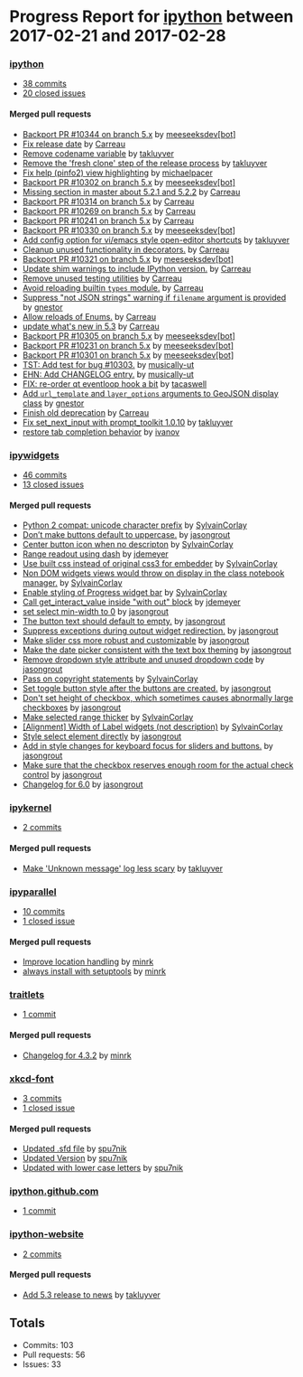 # Progress Report for [ipython](https://github.com/ipython) between 2017-02-21 and 2017-02-28

### [ipython](https://github.com/ipython/ipython)
-  [38 commits](https://github.com/ipython/ipython/compare/master@%7B1487656800%7D...master@%7B1488261600%7D)
-  [20 closed issues](https://github.com/ipython/ipython/issues?utf8=%E2%9C%93&q=is%3Aissue%20closed%3A2017-02-21..2017-02-28)

#### Merged pull requests
- [Backport PR #10344 on branch 5.x](https://github.com/ipython/ipython/pull/10345) by [meeseeksdev[bot]](https://github.com/integration/meeseeksdev)
- [Fix release date](https://github.com/ipython/ipython/pull/10344) by [Carreau](https://github.com/Carreau)
- [Remove codename variable](https://github.com/ipython/ipython/pull/10343) by [takluyver](https://github.com/takluyver)
- [Remove the 'fresh clone' step of the release process](https://github.com/ipython/ipython/pull/10341) by [takluyver](https://github.com/takluyver)
- [Fix help (pinfo2) view highlighting](https://github.com/ipython/ipython/pull/10338) by [michaelpacer](https://github.com/michaelpacer)
- [Backport PR #10302 on branch 5.x](https://github.com/ipython/ipython/pull/10336) by [meeseeksdev[bot]](https://github.com/integration/meeseeksdev)
- [Missing section in master about 5.2.1 and 5.2.2](https://github.com/ipython/ipython/pull/10335) by [Carreau](https://github.com/Carreau)
- [Backport PR #10314 on branch 5.x](https://github.com/ipython/ipython/pull/10334) by [Carreau](https://github.com/Carreau)
- [Backport PR #10269 on branch 5.x](https://github.com/ipython/ipython/pull/10333) by [Carreau](https://github.com/Carreau)
- [Backport PR #10241 on branch 5.x](https://github.com/ipython/ipython/pull/10332) by [Carreau](https://github.com/Carreau)
- [Backport PR #10330 on branch 5.x](https://github.com/ipython/ipython/pull/10331) by [meeseeksdev[bot]](https://github.com/integration/meeseeksdev)
- [Add config option for vi/emacs style open-editor shortcuts](https://github.com/ipython/ipython/pull/10330) by [takluyver](https://github.com/takluyver)
- [Cleanup unused functionality in decorators.](https://github.com/ipython/ipython/pull/10326) by [Carreau](https://github.com/Carreau)
- [Backport PR #10321 on branch 5.x](https://github.com/ipython/ipython/pull/10325) by [meeseeksdev[bot]](https://github.com/integration/meeseeksdev)
- [Update shim warnings to include IPython version.](https://github.com/ipython/ipython/pull/10321) by [Carreau](https://github.com/Carreau)
- [Remove unused testing utilities](https://github.com/ipython/ipython/pull/10320) by [Carreau](https://github.com/Carreau)
- [Avoid reloading builtin `types` module.](https://github.com/ipython/ipython/pull/10318) by [Carreau](https://github.com/Carreau)
- [Suppress "not JSON strings" warning if `filename` argument is provided](https://github.com/ipython/ipython/pull/10317) by [gnestor](https://github.com/gnestor)
- [Allow reloads of Enums.](https://github.com/ipython/ipython/pull/10316) by [Carreau](https://github.com/Carreau)
- [update what's new in 5.3](https://github.com/ipython/ipython/pull/10314) by [Carreau](https://github.com/Carreau)
- [Backport PR #10305 on branch 5.x](https://github.com/ipython/ipython/pull/10313) by [meeseeksdev[bot]](https://github.com/integration/meeseeksdev)
- [Backport PR #10231 on branch 5.x](https://github.com/ipython/ipython/pull/10312) by [meeseeksdev[bot]](https://github.com/integration/meeseeksdev)
- [Backport PR #10301 on branch 5.x](https://github.com/ipython/ipython/pull/10311) by [meeseeksdev[bot]](https://github.com/integration/meeseeksdev)
- [TST: Add test for bug #10303.](https://github.com/ipython/ipython/pull/10310) by [musically-ut](https://github.com/musically-ut)
- [EHN: Add CHANGELOG entry.](https://github.com/ipython/ipython/pull/10308) by [musically-ut](https://github.com/musically-ut)
- [FIX: re-order qt eventloop hook a bit](https://github.com/ipython/ipython/pull/10301) by [tacaswell](https://github.com/tacaswell)
- [Add `url_template` and `layer_options` arguments to GeoJSON display class](https://github.com/ipython/ipython/pull/10288) by [gnestor](https://github.com/gnestor)
- [Finish old deprecation](https://github.com/ipython/ipython/pull/10257) by [Carreau](https://github.com/Carreau)
- [Fix set_next_input with prompt_toolkit 1.0.10](https://github.com/ipython/ipython/pull/10231) by [takluyver](https://github.com/takluyver)
- [restore tab completion behavior](https://github.com/ipython/ipython/pull/10046) by [ivanov](https://github.com/ivanov)

### [ipywidgets](https://github.com/ipython/ipywidgets)
-  [46 commits](https://github.com/ipython/ipywidgets/compare/master@%7B1487656800%7D...master@%7B1488261600%7D)
-  [13 closed issues](https://github.com/ipython/ipywidgets/issues?utf8=%E2%9C%93&q=is%3Aissue%20closed%3A2017-02-21..2017-02-28)

#### Merged pull requests
- [Python 2 compat: unicode character prefix](https://github.com/ipython/ipywidgets/pull/1170) by [SylvainCorlay](https://github.com/SylvainCorlay)
- [Don’t make buttons default to uppercase.](https://github.com/ipython/ipywidgets/pull/1169) by [jasongrout](https://github.com/jasongrout)
- [Center button icon when no descripton](https://github.com/ipython/ipywidgets/pull/1168) by [SylvainCorlay](https://github.com/SylvainCorlay)
- [Range readout using dash](https://github.com/ipython/ipywidgets/pull/1167) by [jdemeyer](https://github.com/jdemeyer)
- [Use built css instead of original css3 for embedder](https://github.com/ipython/ipywidgets/pull/1166) by [SylvainCorlay](https://github.com/SylvainCorlay)
- [Non DOM widgets views would throw on display in the class notebook manager.](https://github.com/ipython/ipywidgets/pull/1165) by [SylvainCorlay](https://github.com/SylvainCorlay)
- [Enable styling of Progress widget bar](https://github.com/ipython/ipywidgets/pull/1163) by [SylvainCorlay](https://github.com/SylvainCorlay)
- [Call get_interact_value inside "with out" block](https://github.com/ipython/ipywidgets/pull/1162) by [jdemeyer](https://github.com/jdemeyer)
- [set select min-width to 0](https://github.com/ipython/ipywidgets/pull/1158) by [jasongrout](https://github.com/jasongrout)
- [The button text should default to empty.](https://github.com/ipython/ipywidgets/pull/1157) by [jasongrout](https://github.com/jasongrout)
- [Suppress exceptions during output widget redirection.](https://github.com/ipython/ipywidgets/pull/1156) by [jasongrout](https://github.com/jasongrout)
- [Make slider css more robust and customizable](https://github.com/ipython/ipywidgets/pull/1149) by [jasongrout](https://github.com/jasongrout)
- [Make the date picker consistent with the text box theming](https://github.com/ipython/ipywidgets/pull/1148) by [jasongrout](https://github.com/jasongrout)
- [Remove dropdown style attribute and unused dropdown code](https://github.com/ipython/ipywidgets/pull/1145) by [jasongrout](https://github.com/jasongrout)
- [Pass on copyright statements](https://github.com/ipython/ipywidgets/pull/1144) by [SylvainCorlay](https://github.com/SylvainCorlay)
- [Set toggle button style after the buttons are created.](https://github.com/ipython/ipywidgets/pull/1143) by [jasongrout](https://github.com/jasongrout)
- [Don't set height of checkbox, which sometimes causes abnormally large checkboxes](https://github.com/ipython/ipywidgets/pull/1141) by [jasongrout](https://github.com/jasongrout)
- [Make selected range thicker](https://github.com/ipython/ipywidgets/pull/1140) by [SylvainCorlay](https://github.com/SylvainCorlay)
- [[Alignment] Width of Label widgets (not description)](https://github.com/ipython/ipywidgets/pull/1138) by [SylvainCorlay](https://github.com/SylvainCorlay)
- [Style select element directly](https://github.com/ipython/ipywidgets/pull/1137) by [jasongrout](https://github.com/jasongrout)
- [Add in style changes for keyboard focus for sliders and buttons.](https://github.com/ipython/ipywidgets/pull/1136) by [jasongrout](https://github.com/jasongrout)
- [Make sure that the checkbox reserves enough room for the actual check control](https://github.com/ipython/ipywidgets/pull/1135) by [jasongrout](https://github.com/jasongrout)
- [Changelog for 6.0](https://github.com/ipython/ipywidgets/pull/1125) by [jasongrout](https://github.com/jasongrout)

### [ipykernel](https://github.com/ipython/ipykernel)
-  [2 commits](https://github.com/ipython/ipykernel/compare/master@%7B1487656800%7D...master@%7B1488261600%7D)

#### Merged pull requests
- [Make 'Unknown message' log less scary](https://github.com/ipython/ipykernel/pull/230) by [takluyver](https://github.com/takluyver)

### [ipyparallel](https://github.com/ipython/ipyparallel)
-  [10 commits](https://github.com/ipython/ipyparallel/compare/master@%7B1487656800%7D...master@%7B1488261600%7D)
-  [1 closed issue](https://github.com/ipython/ipyparallel/issues?utf8=%E2%9C%93&q=is%3Aissue%20closed%3A2017-02-21..2017-02-28)

#### Merged pull requests
- [Improve location handling](https://github.com/ipython/ipyparallel/pull/233) by [minrk](https://github.com/minrk)
- [always install with setuptools](https://github.com/ipython/ipyparallel/pull/232) by [minrk](https://github.com/minrk)

### [traitlets](https://github.com/ipython/traitlets)
-  [1 commit](https://github.com/ipython/traitlets/compare/master@%7B1487656800%7D...master@%7B1488261600%7D)

#### Merged pull requests
- [Changelog for 4.3.2](https://github.com/ipython/traitlets/pull/378) by [minrk](https://github.com/minrk)

### [xkcd-font](https://github.com/ipython/xkcd-font)
-  [3 commits](https://github.com/ipython/xkcd-font/compare/master@%7B1487656800%7D...master@%7B1488261600%7D)
-  [1 closed issue](https://github.com/ipython/xkcd-font/issues?utf8=%E2%9C%93&q=is%3Aissue%20closed%3A2017-02-21..2017-02-28)

#### Merged pull requests
- [Updated .sfd file](https://github.com/ipython/xkcd-font/pull/15) by [spu7nik](https://github.com/spu7nik)
- [Updated Version](https://github.com/ipython/xkcd-font/pull/14) by [spu7nik](https://github.com/spu7nik)
- [Updated with lower case letters](https://github.com/ipython/xkcd-font/pull/13) by [spu7nik](https://github.com/spu7nik)

### [ipython.github.com](https://github.com/ipython/ipython.github.com)
-  [1 commit](https://github.com/ipython/ipython.github.com/compare/master@%7B1487656800%7D...master@%7B1488261600%7D)

### [ipython-website](https://github.com/ipython/ipython-website)
-  [2 commits](https://github.com/ipython/ipython-website/compare/master@%7B1487656800%7D...master@%7B1488261600%7D)

#### Merged pull requests
- [Add 5.3 release to news](https://github.com/ipython/ipython-website/pull/126) by [takluyver](https://github.com/takluyver)

## Totals
- Commits: 103
- Pull requests: 56
- Issues: 33
